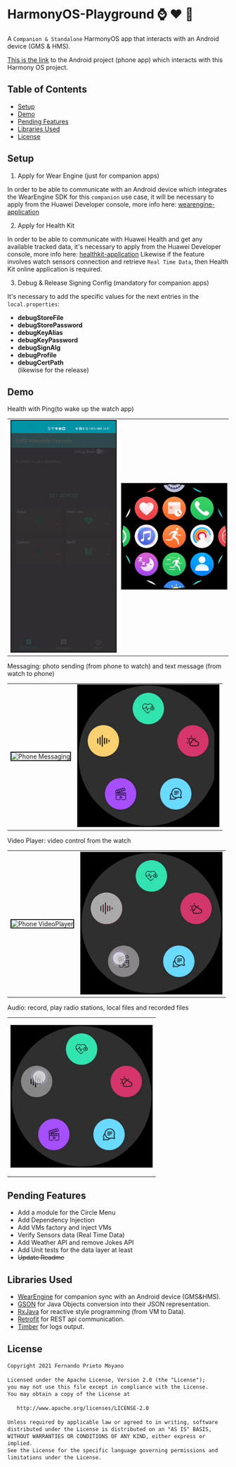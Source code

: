 # HarmonyOS-Playground :watch: :hearts: :iphone:

A `Companion & Standalone` HarmonyOS app that interacts with an Android device (GMS & HMS).

[This is the link] to the Android project (phone app) which interacts with this Harmony OS project.

## Table of Contents

- [Setup](#setup)
- [Demo](#demo)
- [Pending Features](#pending_features)
- [Libraries Used](#libraries_used)
- [License](#license)

## Setup
1. Apply for Wear Engine (just for companion apps)

In order to be able to communicate with an Android device which integrates the WearEngine SDK for this `companion` use case, it will be necessary to apply from the Huawei Developer console, more info here: [wearengine-application]

2. Apply for Health Kit

In order to be able to communicate with Huawei Health and get any available tracked data, it's necessary to apply from the Huawei Developer console, more info here: [healthkit-application]
Likewise if the feature involves watch sensors connection and retrieve `Real Time Data`, then Health Kit online application is required.

3. Debug & Release Signing Config (mandatory for companion apps)

It's necessary to add the specific values for the next entries in the `local.properties`:
* **debugStoreFile**
* **debugStorePassword**
* **debugKeyAlias**
* **debugKeyPassword**
* **debugSignAlg**
* **debugProfile** 
* **debugCertPath**  
(likewise for the release)

## Demo

<table>Health with Ping(to wake up the watch app)<tr>
<td><img src="art/phone-health.gif" width=320 title="Phone Health" border=2></td>
<td><img src="art/watch-health.gif" width=320 title="Watch Health" border=2></td>
</tr></table> 

<table>Messaging: photo sending (from phone to watch) and text message (from watch to phone)<tr>
<td><img src="art/phone-messaging.gif" width=320 title="Phone Messaging" border=2></td>
<td><img src="art/watch-messaging.gif" width=320 title="Watch Messaging" border=2></td>
</tr></table> 

<table>Video Player: video control from the watch<tr>
<td><img src="art/phone-videoplayer.gif" width=320 title="Phone VideoPlayer" border=2></td>
<td><img src="art/watch-videoplayer.gif" width=320 title="Watch VideoPlayer" border=2></td>
</tr></table> 


<table>Audio: record, play radio stations, local files and recorded files<tr>
<td><p align="center"><img src="art/watch-audio.gif" width=320 title="Watch Audio" border=2> </p></td>
</tr></table> 

## Pending Features

- Add a module for the Circle Menu
- Add Dependency Injection
- Add VMs factory and inject VMs
- Verify Sensors data (Real Time Data)
- Add Weather API and remove Jokes API
- Add Unit tests for the data layer at least
- ~~Update Readme~~ 

## Libraries Used

* [WearEngine][0] for companion sync with an Android device (GMS&HMS).
* [GSON][1] for Java Objects conversion into their JSON representation.
* [RxJava][2] for reactive style programming (from VM to Data). 
* [Retrofit][3] for REST api communication. 
* [Timber][4] for logs output.  

[0]:  https://developer.huawei.com/consumer/en/doc/development/connectivity-Guides/integrating-phone-sdk-0000001051137958
[1]:  https://github.com/google/gson
[2]:  https://github.com/ReactiveX/RxAndroid
[3]:  https://github.com/square/retrofit
[4]:  https://github.com/JakeWharton/timber


## License

    Copyright 2021 Fernando Prieto Moyano

    Licensed under the Apache License, Version 2.0 (the "License");
    you may not use this file except in compliance with the License.
    You may obtain a copy of the License at

       http://www.apache.org/licenses/LICENSE-2.0

    Unless required by applicable law or agreed to in writing, software
    distributed under the License is distributed on an "AS IS" BASIS,
    WITHOUT WARRANTIES OR CONDITIONS OF ANY KIND, either express or implied.
    See the License for the specific language governing permissions and
    limitations under the License.

[This is the link]: https://github.com/ferPrieto/HMS-Wearable-Example
[healthkit-application]: https://developer.huawei.com/consumer/en/doc/development/HMSCore-Guides/apply-kitservice-0000001050071707
[wearengine-application]: https://developer.huawei.com/consumer/en/doc/development/connectivity-Guides/applying-wearengine-0000001050777982